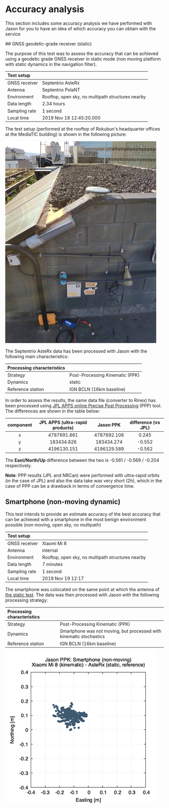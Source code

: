 # Accuracy analysis

This section includes some accuracy analysis we have performed with Jason for
you to have an idea of which accuracy you can obtain with the service

## GNSS geodetic-grade receiver (static)

The purpose of this test was to assess the accuracy that can be achieved using
a geodetic grade GNSS receiver in static mode (non moving platform with 
static dynamics in the navigation filter).

|Test setup||
|:----|:------|
|GNSS receiver | Septentrio AsteRx|
|Antenna | Septentrio PolaNT |
|Environment | Rooftop, open sky, no multipath structures nearby |
|Data length |  2.34 hours |
|Sampling rate | 1 second |
|Local time | 2019 Nov 18  12:45:20.000 |

The test setup (performed at the rooftop of Rokubun's headquarter offices at the
MediaTIC building) is shown in the following picture:

![AsteRx test setup](images/septentrio_static_test_mediatic.jpeg "AsteRx test setup")

The Septentrio AsteRx data has been processed with Jason with the following
main characteristics:

|Processing characteristics||
|:---|:---|
|Strategy| Post-Processing Kinematic (PPK)|
|Dynamics| static |
|Reference station | IGN BCLN (16km baseline) |

In order to assess the results, the same data file (converter to Rinex) has been
processed using [JPL APPS online Precise Post Processing](http://apps.gdgps.net/) (PPP) 
tool. The differences are shown in the table below:

|component| JPL APPS (ultra-rapid products) | Jason PPK | difference (vs JPL)|
|:---:|:---:|:----:|:----:|
| x       |    4787691.861     | 4787692.106 |     0.245 |
| y       |    183434.826      |  183434.274 |    -0.552 |
| z       |    4196130.151     | 4196129.589 |    -0.562 |

The **East/North/Up** difference between the two is -0.561 / -0.569 / -0.204 respectively.

**Note**: PPP results (JPL and NRCan) were performed with
ultra-rapid orbits (in the case of JPL) and also the data take was very short
(2h), which in the case of PPP can be a drawback in terms of convergence time.

## Smartphone (non-moving dynamic)

This test intends to provide an estimate accuracy of the best accuracy that can
be achieved with a smartphone in the most benign environment possible (non moving,
open sky, no multipath)

|Test setup||
|:----|:------|
|GNSS receiver | Xiaomi Mi 8 |
|Antenna | internal |
|Environment | Rooftop, open sky, no multipath structures nearby |
|Data length |  7 minutes |
|Sampling rate | 1 second |
|Local time | 2019 Nov 19  12:17 |

The smartphone was colocated on the same point at which the antenna of
[the static test](#gnss-geodetic-grade-receiver-static). The data was then
processed with Jason with the following processing strategy:

|Processing characteristics||
|:---|:---|
|Strategy| Post-Processing Kinematic (PPK)|
|Dynamics| Smartphone was not moving, but processed with kinematic stochastics |
|Reference station | IGN BCLN (16km baseline) |

![Easting/Northing error (smartphone dynamic)](images/mi8_ppk-kine_BCLN_enu.png "Easting/Northing error: Xiaomi Mi 8 (kinematic) - AsteRx(static)")
